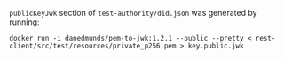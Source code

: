 `publicKeyJwk` section of `test-authority/did.json` was generated by running:
```
docker run -i danedmunds/pem-to-jwk:1.2.1 --public --pretty < rest-client/src/test/resources/private_p256.pem > key.public.jwk
```
